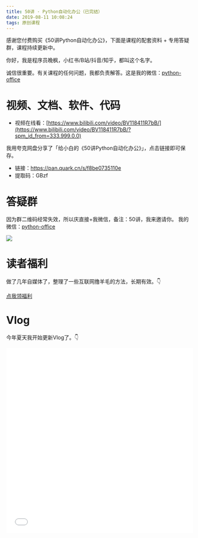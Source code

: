 ```yaml
---
title: 50讲 · Python自动化办公（已完结）
date: 2019-08-11 10:08:24
tags: 原创课程
---
```


感谢您付费购买《50讲Python自动化办公》，下面是课程的配套资料 + 专用答疑群，课程持续更新中。


你好，我是程序员晚枫，小红书/B站/抖音/知乎，都叫这个名字。

诚信很重要。有关课程的任何问题，我都负责解答。这是我的微信：[python-office](http://www.python4office.cn/wechat-qrcode/)



# 视频、文档、软件、代码


- 视频在线看：[https://www.bilibili.com/video/BV118411R7bB/](https://www.bilibili.com/video/BV118411R7bB/?spm_id_from=333.999.0.0)


我用夸克网盘分享了「给小白的《50讲Python自动化办公》」，点击链接即可保存。
- 链接：https://pan.quark.cn/s/f8be0735110e
- 提取码：GBzf


# 答疑群

因为群二维码经常失效，所以庆直接+我微信，备注：50讲，我来邀请你。
我的微信：[python-office](http://www.python4office.cn/wechat-qrcode/)

![](https://cos.python-office.com/wechat/wechat.jpg)
# 读者福利

做了几年自媒体了，整理了一些互联网撸羊毛的方法，长期有效。👇

[点我领福利](http://python4office.cn/sideline-pro-list/)

# Vlog

今年夏天我开始更新Vlog了。👇

<iframe src="//player.bilibili.com/player.html?bvid=BV1p4421U7r8" scrolling="no" border="0" frameborder="no" framespacing="0" allowfullscreen="true" width=100%, height=500> </iframe>